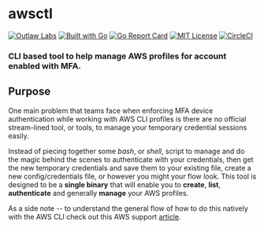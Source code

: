 # awsctl

[![Outlaw Labs](https://img.shields.io/badge/developed%20by-Outlaw%20Labs-%23ff9933.svg)](https://github.com/outlawlabs)
[![Built with Go](https://img.shields.io/badge/built%20with-Go-blue.svg)](https://golang.org)
[![Go Report Card](https://goreportcard.com/badge/github.com/outlawlabs/awsctl)](https://goreportcard.com/badge/github.com/outlawlabs/awsctl)
[![MIT License](https://badges.frapsoft.com/os/mit/mit.svg?v=103)](https://opensource.org/licenses/mit-license.php)
[![CircleCI](https://circleci.com/gh/outlawlabs/awsctl.svg?style=svg)](https://circleci.com/gh/outlawlabs/awsctl)

### CLI based tool to help manage AWS profiles for account enabled with MFA.

## Purpose

One main problem that teams face when enforcing MFA device authentication while
working with AWS CLI profiles is there are no official stream-lined tool, or
tools, to manage your temporary credential sessions easily.

Instead of piecing together some _bash_, or _shell_, script to manage and do the
magic behind the scenes to authenticate with your credentials, then get the new
temporary credentials and save them to your existing file, create a new
config/credentials file, or however you might your flow look. This tool is
designed to be a **single binary** that will enable you to **create**, **list**,
**authenticate** and generally **manage** your AWS profiles.

As a side note -- to understand the general flow of how to do this natively with
the AWS CLI check out this AWS support [article](https://aws.amazon.com/premiumsupport/knowledge-center/authenticate-mfa-cli/).
